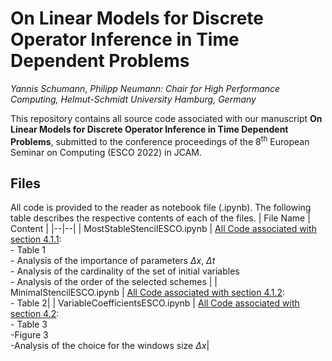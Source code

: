 # On Linear Models for Discrete Operator Inference in Time Dependent Problems
*Yannis Schumann*, *Philipp Neumann: Chair for High Performance Computing, Helmut-Schmidt University Hamburg, Germany*

This repository contains all source code associated with our manuscript **On Linear Models for Discrete Operator Inference in Time Dependent Problems**, submitted to the conference proceedings of the 8<sup>th</sup> European Seminar on Computing (ESCO 2022) in JCAM.

## Files
All code is provided to the reader as notebook file (.ipynb).  The following table describes the respective contents of each of the files.
| File Name | Content |
|--|--|
| MostStableStencilESCO.ipynb | <ins>All Code associated with section 4.1.1</ins>:<br>- Table 1<br>- Analysis of the importance of parameters $\Delta x$, $\Delta t$<br>- Analysis of the cardinality of the set of initial variables<br>- Analysis of the order of the selected schemes |
| MinimalStencilESCO.ipynb | <ins>All Code associated with section 4.1.2</ins>:<br>- Table 2|
| VariableCoefficientsESCO.ipynb | <ins>All Code associated with section 4.2</ins>:<br>- Table 3<br>-Figure 3<br>-Analysis of the choice for the windows size $\Delta x$|